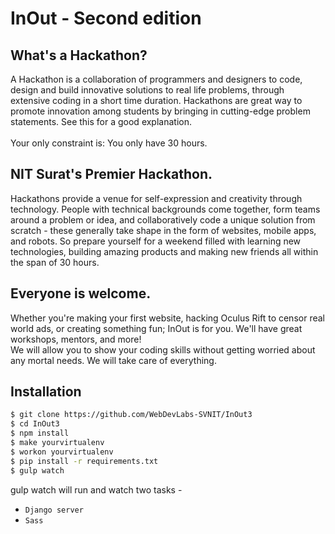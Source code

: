 <div>
  <h1>InOut - Second edition</h1>
  <h2>What's a Hackathon?</h2>
  <p>
    A Hackathon is a collaboration of programmers and designers to code, design and build innovative solutions to real life problems, through extensive coding in a short time duration. Hackathons are great way to promote innovation among students by bringing in cutting-edge problem statements. See this for a good explanation.
    <br/>
    <br/>
    Your only constraint is: You only have 30 hours.
  </p>
  <h2>NIT Surat's Premier Hackathon.</h2>
  <p>
    Hackathons provide a venue for self-expression and creativity through technology. People with technical backgrounds come together, form teams around a problem or idea, and collaboratively code a unique solution from scratch - these generally take shape in the form of websites, mobile apps, and robots. So prepare yourself for a weekend filled with learning new technologies, building amazing products and making new friends all within the span of 30 hours.
  </p>

  <h2>Everyone is welcome.</h2>
  <p>
    Whether you're making your first website, hacking Oculus Rift to censor real world ads, or creating something fun; InOut is for you. We'll have great workshops, mentors, and more!
    <br/>
    We will allow you to show your coding skills without getting worried about any mortal needs. We will take care of everything.
  </p>
</div>

## Installation

```sh
$ git clone https://github.com/WebDevLabs-SVNIT/InOut3
$ cd InOut3
$ npm install
$ make yourvirtualenv
$ workon yourvirtualenv
$ pip install -r requirements.txt 
$ gulp watch
```
gulp watch will run and watch two tasks -
- `Django server`
- `Sass` 
